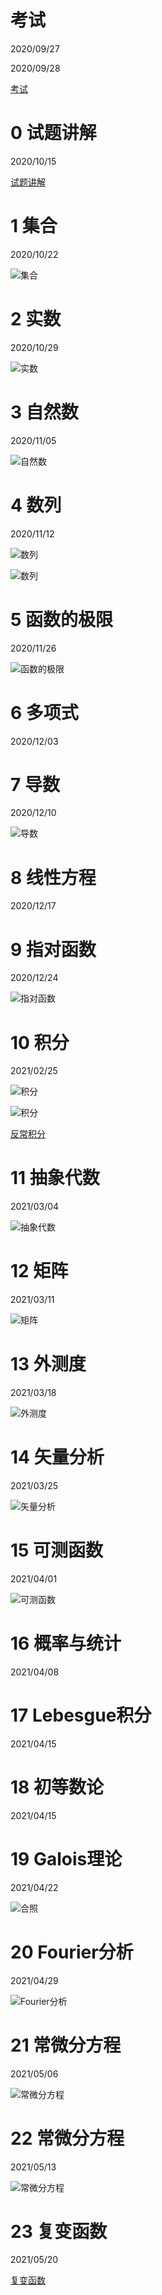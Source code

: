 # 考试

2020/09/27

2020/09/28

[考试](https://cdn.jsdelivr.net/gh/UlyssesZh/rdc_math_club_2020@master/quiz_math_club.pdf)

# 0 试题讲解

2020/10/15

[试题讲解](https://cdn.jsdelivr.net/gh/UlyssesZh/rdc_math_club_2020@master/quiz_math_club_ans.pdf)

# 1 集合

2020/10/22

![集合](https://cdn.jsdelivr.net/gh/UlyssesZh/rdc_math_club_2020@master/sets.svg)

# 2 实数

2020/10/29

![实数](https://cdn.jsdelivr.net/gh/UlyssesZh/rdc_math_club_2020@master/real_numbers.svg)

# 3 自然数

2020/11/05

![自然数](https://cdn.jsdelivr.net/gh/UlyssesZh/rdc_math_club_2020@master/natural_numbers.svg)

# 4 数列

2020/11/12

![数列](https://cdn.jsdelivr.net/gh/UlyssesZh/rdc_math_club_2020@master/sequences_1.svg)

![数列](https://cdn.jsdelivr.net/gh/UlyssesZh/rdc_math_club_2020@master/sequences_2.svg)

# 5 函数的极限

2020/11/26

![函数的极限](https://cdn.jsdelivr.net/gh/UlyssesZh/rdc_math_club_2020@master/functions_limits.svg)

# 6 多项式

2020/12/03

# 7 导数

2020/12/10

![导数](https://cdn.jsdelivr.net/gh/UlyssesZh/rdc_math_club_2020@master/derivatives.svg)

# 8 线性方程

2020/12/17

# 9 指对函数

2020/12/24

![指对函数](https://cdn.jsdelivr.net/gh/UlyssesZh/rdc_math_club_2020@master/exp_and_log.svg)

# 10 积分

2021/02/25

![积分](https://cdn.jsdelivr.net/gh/UlyssesZh/rdc_math_club_2020@master/integrals_1.svg)

![积分](https://cdn.jsdelivr.net/gh/UlyssesZh/rdc_math_club_2020@master/integrals_2.svg)

[反常积分](https://www.bilibili.com/video/BV1St4y1U7jn?p=3&t=89m36s)

# 11 抽象代数

2021/03/04

![抽象代数](https://cdn.jsdelivr.net/gh/UlyssesZh/rdc_math_club_2020@master/abstract_algebra.svg)

# 12 矩阵

2021/03/11

![矩阵](https://cdn.jsdelivr.net/gh/UlyssesZh/rdc_math_club_2020@master/matrices.svg)

# 13 外测度

2021/03/18

![外测度](https://cdn.jsdelivr.net/gh/UlyssesZh/rdc_math_club_2020@master/outer_measure.svg)

# 14 矢量分析

2021/03/25

![矢量分析](https://cdn.jsdelivr.net/gh/UlyssesZh/rdc_math_club_2020@master/vector_analysis.svg)

# 15 可测函数

2021/04/01

![可测函数](https://cdn.jsdelivr.net/gh/UlyssesZh/rdc_math_club_2020@master/measurable_functions.svg)

# 16 概率与统计

2021/04/08

# 17 Lebesgue积分

2021/04/15

# 18 初等数论

2021/04/15

# 19 Galois理论

2021/04/22

![合照](https://cdn.jsdelivr.net/gh/UlyssesZh/rdc_math_club_2020@master/group_photo.jpg)

# 20 Fourier分析

2021/04/29

![Fourier分析](https://cdn.jsdelivr.net/gh/UlyssesZh/rdc_math_club_2020@master/fourier_analysis.svg)

# 21 常微分方程

2021/05/06

![常微分方程](https://cdn.jsdelivr.net/gh/UlyssesZh/rdc_math_club_2020@master/ode.jpeg)

# 22 常微分方程

2021/05/13

![常微分方程](https://cdn.jsdelivr.net/gh/UlyssesZh/rdc_math_club_2020@master/ode_2.svg)

# 23 复变函数

2021/05/20

[复变函数](https://cdn.jsdelivr.net/gh/UlyssesZh/rdc_math_club_2020@master/complex.pdf)
